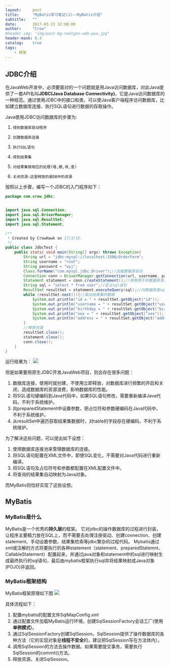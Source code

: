 ```yaml
---
layout:     post
title:      "MyBatis学习笔记(1)——MyBatis介绍"
subtitle:   ""
date:       2017-03-23 12:00:00
author:     "Crow"
#header-img: "img/post-bg-nextgen-web-pwa.jpg"
header-mask: 0.3
catalog:    true
tags:
    - 框架
---
```


## JDBC介绍

在JavaWeb开发中，必须要面对的一个问题就是用Java访问数据库，对此Java提供了一套API名叫**JDBC(Java Database Connectivity)**，它是Java访问数据库的一种规范。通过使用JDBC中的接口和类，可以使Java客户端程序访问数据库，比如建立数据库连接、执行SQL语句进行数据的存取操作。

Java使用JDBC访问数据库的步骤为:
1.     得到数据库驱动程序
2.     创建数据库连接
3.     执行SQL语句
4.     得到结果集
5.     对结果集做相应的处理(增,删,改,查)
6.     关闭资源:这里释放的是DB中的资源

按照以上步骤，编写一个JDBC的入门程序如下：

```java
package com.crow.jdbc;


import java.sql.Connection;
import java.sql.DriverManager;
import java.sql.ResultSet;
import java.sql.Statement;

/**
 * Created by CrowHawk on 17/3/15.
 */
public class JdbcTest {
    public static void main(String[] args) throws Exception{
        String url = "jdbc:mysql://localhost:3306/OrderForm";
        String username = "root";
        String password = "wyj";
        Class.forName("com.mysql.jdbc.Driver");//加载数据库驱动
        Connection conn = DriverManager.getConnection(url, username, password);////通过驱动管理类获取数据库链接
        Statement statement = conn.createStatement();//获取用于向数据库发送sql语句的statement
        String sql = "select * from user";//定义sql语句
        ResultSet resultSet = statement.executeQuery(sql);//向数据库发sql,并获取结果集
        while (resultSet.next()){//取出结果集的数据
            System.out.println("id = " + resultSet.getObject("id"));
            System.out.println("username = " + resultSet.getObject("username"));
            System.out.println("birthday = " + resultSet.getObject("birthday"));
            System.out.println("sex = " + resultSet.getObject("sex"));
            System.out.println("address = " + resultSet.getObject("address"));
        }
        //释放资源
        resultSet.close();
        statement.close();
        conn.close();
    }
}
```

运行结果为：
![](http://pic.yupoo.com/crowhawk/GjE4Th0f/jGks1.jpg)

但是如果要用原生JDBC开发JavaWeb项目，则会存在很多问题：

1. 数据库连接，使用时就创建，不使用立即释放，对数据库进行频繁的开启和关闭，造成数据库的资源浪费，影响数据库的性能。
2. 将SQL语句硬编码到Java代码中，如果SQL语句修改，需要重新编译Java代码，不利于系统维护。
3. 向preparedStatement中设置参数，把占位符和参数硬编码在Java代码中，不利于系统维护。
4. 从resultSet中遍历获取结果集数据时，对table的字段存在硬编码，不利于系统维护。

为了解决这些问题，可以提出如下设想：

1. 使用数据库连接池来管理数据库的连接。
2. 将SQL语句配置在XML文件中，即使SQL变化，不需要对Java代码进行重新编译。
3. 将SQL语句及占位符号和参数都配置在XML配置文件中。
4. 将查询的结果集自动映射为Java对象。

而MyBatis则恰好实现了这些设想。

## MyBatis

### MyBatis是什么

MyBatis是一个优秀的**持久层**的框架。
它对jdbc的操作数据库的过程进行封装，让程序主要精力放在SQL上，而不需要去处理注册驱动、创建connection、创建statement、手动设置参数、结果集检索等jdbc繁杂的过程代码。
Mybatis通过xml或注解的方式将要执行的各种statement（statement、preparedStatemnt、CallableStatement）配置起来，并通过java对象和statement中的sql进行映射生成最终执行的sql语句，最后由mybatis框架执行sql并将结果映射成Java对象(POJO)并返回。

### MyBatis框架结构

MyBatis框架原理如下图
![](http://pic.yupoo.com/crowhawk/GjEK5nsS/vcZzh.png)

具体流程如下：

1. 配置mybatis的配置文件SqlMapConfig.xml
2. 通过配置文件加载MyBatis运行环境，创建SqlSessionFactory会话工厂(使用**单例模式**)。
3. 通过SqlSessionFactory创建SqlSession。SqlSession提供了操作数据库的各种方法（它的实现对象是**线程不安全**的，建议把SqlSession写在方法体内）。
4. 调用SqlSession的方法去操作数据。如果需要提交事务，需要执行SqlSession的commit()方法。
5. 释放资源，关闭SqlSession。



